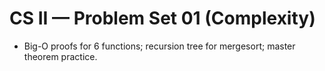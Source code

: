 # CS II — Problem Set 01 (Complexity)
- Big-O proofs for 6 functions; recursion tree for mergesort; master theorem practice.
